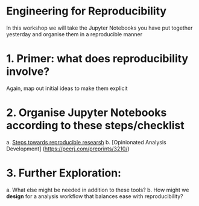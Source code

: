 # Engineering for Reproducibility

In this workshop we will take the Jupyter Notebooks you have put together yesterday and organise them in a reproducible manner

# 1. Primer: what does reproducibility involve? 

Again, map out initial ideas to make them explicit

# 2. Organise Jupyter Notebooks according to these steps/checklist

a. [Steps towards reproducible researsh](http://kbroman.org/steps2rr/)
b. [Opinionated Analysis Development] (https://peerj.com/preprints/3210/)

# 3. Further Exploration: 

a. What else might be needed in addition to these tools?
b. How might we **design** for a analysis workflow that balances ease with reproducibility? 
